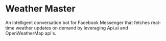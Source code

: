 # Weather Master

An intelligent conversation bot for Facebook Messenger that fetches real-time weather updates on demand by leveraging Api.ai and OpenWeatherMap api's.
